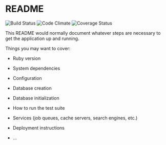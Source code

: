 # README
![Build Status](https://codeship.com/projects/eedf35a0-31b1-0135-88a3-36beedd22907/status?branch=master)
![Code Climate](https://codeclimate.com/github/cbirdsong215/Foodie-Review.png)
![Coverage Status](https://coveralls.io/repos/cbirdsong215/Foodie-Review/badge.png)

This README would normally document whatever steps are necessary to get the
application up and running.

Things you may want to cover:

* Ruby version

* System dependencies

* Configuration

* Database creation

* Database initialization

* How to run the test suite

* Services (job queues, cache servers, search engines, etc.)

* Deployment instructions

* ...
